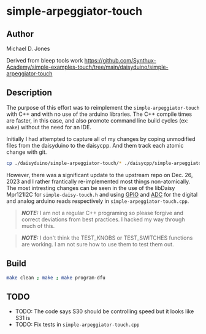# simple-arpeggiator-touch

## Author

Michael D. Jones

Derived from bleep tools work <https://github.com/Synthux-Academy/simple-examples-touch/tree/main/daisyduino/simple-arpeggiator-touch>

## Description

The purpose of this effort was to reimplement the `simple-arpeggiator-touch`
with C++ and with no use of the arduino libraries. The C++ compile times are 
faster, in this case, and also promote command line build cycles (ex: `make`)
without the need for an IDE.

Initially I had attempted to capture all of my changes by coping unmodified
files from the daisyduino to the daisycpp. And them track each atomic change
with git.

```bash
cp ./daisyduino/simple-arpeggiator-touch/* ./daisycpp/simple-arpeggiator-touch/
```

However, there was a significant update to the upstream repo on Dec. 26, 2023
and I rather frantically re-implemented most things non-atomically. The
most intresting changes can be seen in the use of the libDaisy Mpr121I2C for
`simple-daisy-touch.h` and using 
[GPIO](https://electro-smith.github.io/libDaisy/md_doc_2md_2__a1___getting-_started-_g_p_i_o.html)
and [ADC](https://electro-smith.github.io/libDaisy/md_doc_2md_2__a4___getting-_started-_a_d_cs.html) for the digital and analog arduino reads respectively in `simple-arpeggiator-touch.cpp`.

> **_NOTE:_**  I am not a regular C++ programing so please forgive and correct
> deviations from best practices. I hacked my way through much of this.

> **_NOTE:_**  I don't think the TEST_KNOBS or TEST_SWITCHES functions are
> working. I am not sure how to use them to test them out.

## Build

```bash
make clean ; make ; make program-dfu
```

## TODO

* TODO: The code says S30 should be controlling speed but it looks like S31 is
* TODO: Fix tests in `simple-arpeggiator-touch.cpp`
